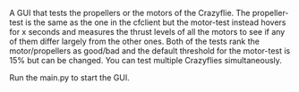 A GUI that tests the propellers or the motors of the Crazyflie.
The propeller-test is the same as the one in the cfclient but the
motor-test instead hovers for x seconds and measures the thrust levels
of all the motors to see if any of them differ largely from the other ones.
Both of the tests rank the motor/propellers as good/bad and the default
threshold for the motor-test is 15% but can be changed.
You can test multiple Crazyflies simultaneously.

Run the main.py to start the GUI.
